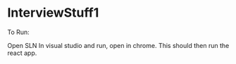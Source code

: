 # InterviewStuff1

To Run:

Open SLN In visual studio and run, open in chrome.
This should then run the react app.
